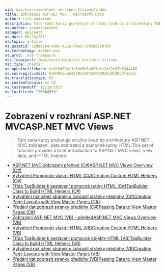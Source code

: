 ```yaml
---
uid: mvc/overview/older-versions-1/views/index
title: Zobrazení ASP.NET MVC | Microsoft Docs
author: rick-anderson
description: Tato sada kurzy poskytuje stručný úvod do architektury ASP.NET MVC zobrazení, data zobrazení a pomocné rutiny HTML.
ms.author: aspnetcontent
manager: wpickett
ms.date: 09/28/2011
ms.topic: article
ms.assetid: c2dea264-0d8c-4216-bbe5-70d2421597b0
ms.technology: dotnet-mvc
ms.prod: .net-framework
msc.legacyurl: /mvc/overview/older-versions-1/views
msc.type: chapter
ms.openlocfilehash: ba9f94794f1a53d9b3a027b1cfdf2e97b5544488
ms.sourcegitcommit: 9a9483aceb34591c97451997036a9120c3fe2baf
ms.translationtype: MT
ms.contentlocale: cs-CZ
ms.lasthandoff: 11/10/2017
ms.locfileid: "26564553"
---
```

<a name="aspnet-mvc-views"></a><span data-ttu-id="be72a-103">Zobrazení v rozhraní ASP.NET MVC</span><span class="sxs-lookup"><span data-stu-id="be72a-103">ASP.NET MVC Views</span></span>
====================
> <span data-ttu-id="be72a-104">Tato sada kurzy poskytuje stručný úvod do architektury ASP.NET MVC zobrazení, data zobrazení a pomocné rutiny HTML.</span><span class="sxs-lookup"><span data-stu-id="be72a-104">This set of tutorials provides a brief introduction to ASP.NET MVC views, view data, and HTML helpers.</span></span>


- [<span data-ttu-id="be72a-105">ASP.NET MVC zobrazení přehled (C#)</span><span class="sxs-lookup"><span data-stu-id="be72a-105">ASP.NET MVC Views Overview (C#)</span></span>](asp-net-mvc-views-overview-cs.md)
- [<span data-ttu-id="be72a-106">Vytváření Pomocníci vlastní HTML (C#)</span><span class="sxs-lookup"><span data-stu-id="be72a-106">Creating Custom HTML Helpers (C#)</span></span>](creating-custom-html-helpers-cs.md)
- [<span data-ttu-id="be72a-107">Třída TagBuilder k sestavení pomocné rutiny HTML (C#)</span><span class="sxs-lookup"><span data-stu-id="be72a-107">TagBuilder Class to Build HTML Helpers (C#)</span></span>](using-the-tagbuilder-class-to-build-html-helpers-cs.md)
- [<span data-ttu-id="be72a-108">Vytváření rozložení stránek s zobrazit stránky předlohy (C#)</span><span class="sxs-lookup"><span data-stu-id="be72a-108">Creating Page Layouts with View Master Pages (C#)</span></span>](creating-page-layouts-with-view-master-pages-cs.md)
- [<span data-ttu-id="be72a-109">Předání dat zobrazit stránky předlohy (C#)</span><span class="sxs-lookup"><span data-stu-id="be72a-109">Passing Data to View Master Pages (C#)</span></span>](passing-data-to-view-master-pages-cs.md)
- [<span data-ttu-id="be72a-110">Zobrazení ASP.NET MVC (VB) – přehled</span><span class="sxs-lookup"><span data-stu-id="be72a-110">ASP.NET MVC Views Overview (VB)</span></span>](asp-net-mvc-views-overview-vb.md)
- [<span data-ttu-id="be72a-111">Vytváření Pomocníci vlastní HTML (VB)</span><span class="sxs-lookup"><span data-stu-id="be72a-111">Creating Custom HTML Helpers (VB)</span></span>](creating-custom-html-helpers-vb.md)
- [<span data-ttu-id="be72a-112">Třída TagBuilder k sestavení pomocné objekty HTML (VB)</span><span class="sxs-lookup"><span data-stu-id="be72a-112">TagBuilder Class to Build HTML Helpers (VB)</span></span>](using-the-tagbuilder-class-to-build-html-helpers-vb.md)
- [<span data-ttu-id="be72a-113">Vytváření rozložení stránek s zobrazit stránky předlohy (VB)</span><span class="sxs-lookup"><span data-stu-id="be72a-113">Creating Page Layouts with View Master Pages (VB)</span></span>](creating-page-layouts-with-view-master-pages-vb.md)
- [<span data-ttu-id="be72a-114">Předání dat zobrazit stránky předlohy (VB)</span><span class="sxs-lookup"><span data-stu-id="be72a-114">Passing Data to View Master Pages (VB)</span></span>](passing-data-to-view-master-pages-vb.md)
